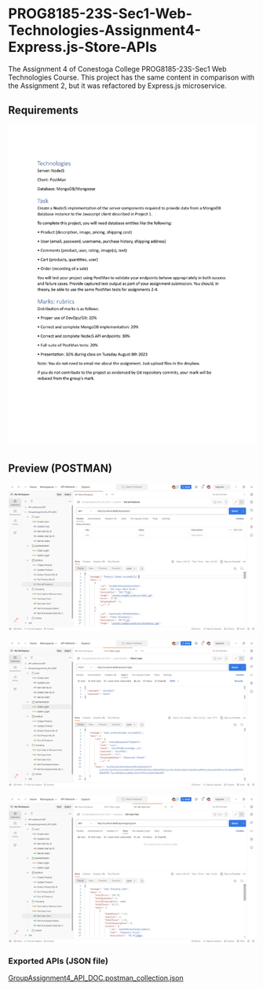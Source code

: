 # PROG8185-23S-Sec1-Web-Technologies-Assignment4-Express.js-Store-APIs

The Assignment 4 of Conestoga College PROG8185-23S-Sec1 Web Technologies Course. This project has the same content in comparison with the Assignment 2, but it was refactored by Express.js microservice.

## Requirements

![](doc/screenshot/2023-08-22-21-49-53-image.png)

## Preview (POSTMAN)

![](doc/screenshot/2023-08-22-21-52-57-image.png)

![](doc/screenshot/2023-08-22-21-53-19-image.png)

![](doc/screenshot/2023-08-22-21-53-53-image.png)

### Exported APIs (JSON file)

[GroupAssignment4_API_DOC.postman_collection.json](./doc/GroupAssignment4_API_DOC.postman_collection.json)
